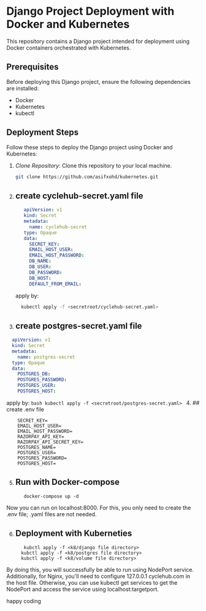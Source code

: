# Django Project Deployment with Docker and Kubernetes

This repository contains a Django project intended for deployment using Docker containers orchestrated with Kubernetes.

## Prerequisites

Before deploying this Django project, ensure the following dependencies are installed:

- Docker
- Kubernetes
- kubectl

## Deployment Steps

Follow these steps to deploy the Django project using Docker and Kubernetes:

1. *Clone Repository*: Clone this repository to your local machine.
   ```bash
   git clone https://github.com/asifxohd/kubernetes.git
   
2. ## create cyclehub-secret.yaml file
   ```yaml
      apiVersion: v1
      kind: Secret
      metadata:
        name: cyclehub-secret
      type: Opaque
      data:
        SECRET_KEY: 
        EMAIL_HOST_USER: 
        EMAIL_HOST_PASSWORD:
        DB_NAME:
        DB_USER:
        DB_PASSWORD:
        DB_HOST:
        DEFAULT_FROM_EMAIL:
   ```

   apply by:
      ```bash
        kubectl apply -f <secretroot/cyclehub-secret.yaml>
      ```

3. ## create postgres-secret.yaml file
  ```yaml
    apiVersion: v1
    kind: Secret
    metadata:
      name: postgres-secret
    type: Opaque
    data:
      POSTGRES_DB:
      POSTGRES_PASSWORD:
      POSTGRES_USER:
      POSTGRES_HOST:
```
  apply by:
      ```bash
        kubectl apply -f <secretroot/postgres-secret.yaml>
      ```
4. ## create .env file
  ``` .env
      SECRET_KEY=
      EMAIL_HOST_USER=
      EMAIL_HOST_PASSWORD=
      RAZORPAY_API_KEY=
      RAZORPAY_API_SECRET_KEY=
      POSTGRES_NAME=
      POSTGRES_USER=
      POSTGRES_PASSWORD=
      POSTGRES_HOST=
```

5. ## Run with Docker-compose
   ```
      docker-compose up -d
   ```
  Now you can run on localhost:8000. For this, you only need to create the .env file; .yaml files are not needed.
  
6. ## Deployment with Kuberneties
   ```
      kubctl apply -f <k8/django file directory>
     kubctl apply -f <k8/postgres file directory>
     kubctl apply -f <k8/volume file directory>

  By doing this, you will successfully be able to run using NodePort service. Additionally, for Nginx, you'll need to configure 127.0.0.1 cyclehub.com in the host file. Otherwise, you can use kubectl get services to get the NodePort and access the service using localhost:targetport.

happy coding
